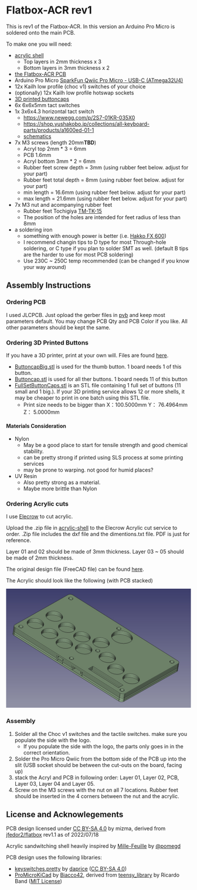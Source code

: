 # Flatbox-ACR rev1

This is rev1 of the Flatbox-ACR. In this version an Arduino Pro Micro is soldered onto the main PCB.

To make one you will need:

* [acrylic shell](acrylic-shell)
    * Top layers in 2mm thickness x 3
    * Bottom layers in 3mm thickness x 2
* [the Flatbox-ACR PCB](pcb)
* Arduino Pro Micro [SparkFun Qwiic Pro Micro - USB-C (ATmega32U4)](https://www.sparkfun.com/products/15795)
* 12x Kailh low profile (choc v1) switches of your choice
* (optionally) 12x Kailh low profile hotswap sockets
* [3D printed buttoncaps](../3d-printed-buttoncaps)
* 6x 6x6x5mm tact switches
* 1x 3x6x4.3 horizontal tact switch
    * https://www.newegg.com/p/2S7-01KR-035X0
    * https://shop.yushakobo.jp/collections/all-keyboard-parts/products/a1600ed-01-1
    * [schematics](images/tactile-switch_3x6x4.3.jpg)
* 7x M3 screws (length 20mm**TBD**)
    * Acryl top 2mm * 3 = 6mm
    * PCB 1.6mm
    * Acryl bottom 3mm * 2 = 6mm
    * Rubber feet screw depth = 3mm (using rubber feet below.  adjust for your part)
    * Rubber feet total depth = 8mm (using rubber feet below.  adjust for your part)
    * min length = 16.6mm (using rubber feet below.  adjust for your part)
    * max length = 21.6mm (using rubber feet below.  adjust for your part)
* 7x M3 nut and acompanying rubber feet
    * Rubber feet Tochigiya [TM-TK-15](https://www.monotaro.com/p/0933/2486/?displayId=5)
    * The position of the holes are intended for feet radius of less than 8mm
* a soldering iron
    * something with enough power is better 
      (i.e. [Hakko FX 600](https://www.hakko.com/japan/products/hakko_fx600_set.html))
    * I recommend changin tips to D type for most Through-hole soldering, or C type if you plan to
      solder SMT as well. (default B tips are the harder to use for most PCB soldering)
    * Use 230C ~ 250C temp recommended (can be changed if you know your way around)

## Assembly Instructions

### Ordering PCB

I used JLCPCB.  Just opload the gerber files in [pvb](pcb) and keep most parameters default.
You may change PCB Qty and PCB Color if you like.  All other parameters should be kept the same.

### Ordering 3D Printed Buttons

If you have a 3D printer, print at your own will.  Files are found [here](../3d-printed-buttoncaps/).

* [ButtoncapBig.stl](../3d-printed-buttoncaps/ButtoncapBig.stl) is used for the thumb button.
  1 board needs 1 of this button.
* [Buttoncap.stl](../3d-printed-buttoncaps/Buttoncap.stl) is used for all ther buttons.
  1 board needs 11 of this button
* [FullSetButtonCaps.stl](../3d-printed-buttoncaps/FullSetButtonCaps.stl) is an STL file containing 1 full
  set of buttons (11 small and 1 big.).  If your 3D printing service allows 12 or more shells, it may be
  cheaper to print in one batch using this STL file.
    * Print size needs to be bigger than X：100.5000mm Y： 76.4964mm Z： 5.0000mm

#### Materials Consideration

* Nylon
    * May be a good place to start for tensile strength and good chemical stability.
    * can be pretty strong if printed using SLS process at some printing services
    * may be prone to warping.  not good for humid places?
* UV Resin
    * Also pretty strong as a material.
    * Maybe more brittle than Nylon

### Ordering Acrylic cuts

I use [Elecrow](https://www.elecrow.com/acrylic-cutting.html) to cut acrylic.

Upload the .zip file in [acrylic-shell](acrylic-shell/) to the Elecrow Acrylic cut service to order.
.Zip file includes the dxf file and the dimentions.txt file.  PDF is just for reference.

Layer 01 and 02 should be made of 3mm thickness.  Layer 03 ~ 05 should be made of 2mm thickness.

The original design file (FreeCAD file) can be found [here](extras/acryl-design).

The Acrylic should look like the following (with PCB stacked)

![Flatbox-rev1-Acrylic-Stack](images/Flatbox-rev1-Acrylic-Stack.jpg)

### Assembly

1. Solder all the Choc v1 switches and the tactile switches.  make sure you populate the side with the logo.
    * If you populate the side with the logo, the parts only goes in in the correct orientation.
2. Solder the Pro Micro Qwiic from the bottom side of the PCB up into the slit (USB socket should be between
   the cut-outs on the board, facing up)
3. stack the Acryl and PCB in following order: Layer 01, Layer 02, PCB, Layer 03, Layer 04 and Layer 05.
5. Screw on the M3 screws with the nut on all 7 locations.  Rubber feet should be inserted in the 4 corners
   between the nut and the acrylic.

## License and Acknowlegements

PCB design licensed under [CC BY-SA 4.0](https://creativecommons.org/licenses/by-sa/4.0/) by mizma, derived from
[jfedor2/flatbox](https://github.com/jfedor2/flatbox) rev1.1 as of 2022/07/18

Acrylic sandwitching shell heavily inspired by [Mille-Feuille](https://pomegd.booth.pm/items/2685530) 
by [@pomegd](https://twitter.com/pomegd)

PCB design uses the following libraries:

* [keyswitches.pretty](https://github.com/daprice/keyswitches.pretty) by [daprice](https://github.com/daprice) ([CC BY-SA 4.0](https://creativecommons.org/licenses/by-sa/4.0/))
* [ProMicroKiCad](https://github.com/Biacco42/ProMicroKiCad) by [Biacco42](https://github.com/Biacco42), derived from [teensy\_library](https://github.com/XenGi/teensy_library) by Ricardo Band ([MIT License](https://opensource.org/licenses/mit-license.php))
